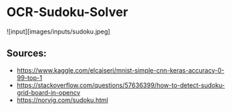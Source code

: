 # OCR-Sudoku-Solver

![input][images/inputs/sudoku.jpeg]


## Sources:
* https://www.kaggle.com/elcaiseri/mnist-simple-cnn-keras-accuracy-0-99-top-1
* https://stackoverflow.com/questions/57636399/how-to-detect-sudoku-grid-board-in-opencv
* https://norvig.com/sudoku.html